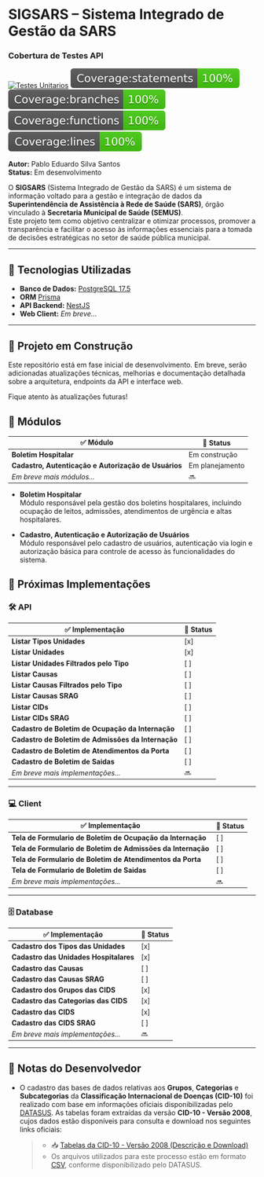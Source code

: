 # SIGSARS – Sistema Integrado de Gestão da SARS

### Cobertura de Testes API

[![Testes Unitarios](https://github.com/heyitsmepablo/sigsars/actions/workflows/testes-unitarios.yml/badge.svg?branch=dev)](https://github.com/heyitsmepablo/sigsars/actions/workflows/testes-unitarios.yml)
![Statements](.github/badges/badge-statements.svg)
![Branches](.github/badges/badge-branches.svg)
![Functions](.github/badges/badge-functions.svg)
![Lines](.github/badges/badge-lines.svg)

**Autor:** Pablo Eduardo Silva Santos  
**Status:** Em desenvolvimento

O **SIGSARS** (Sistema Integrado de Gestão da SARS) é um sistema de informação voltado para a gestão e integração de dados da **Superintendência de Assistência à Rede de Saúde (SARS)**, órgão vinculado à **Secretaria Municipal de Saúde (SEMUS)**.  
Este projeto tem como objetivo centralizar e otimizar processos, promover a transparência e facilitar o acesso às informações essenciais para a tomada de decisões estratégicas no setor de saúde pública municipal.

---

## 🔧 Tecnologias Utilizadas

- **Banco de Dados:** [PostgreSQL 17.5](https://www.postgresql.org/)
- **ORM** [Prisma](https://www.prisma.io/)
- **API Backend:** [NestJS](https://nestjs.com/)
- **Web Client:** _Em breve..._

---

## 🚧 Projeto em Construção

Este repositório está em fase inicial de desenvolvimento. Em breve, serão adicionadas atualizações técnicas, melhorias e documentação detalhada sobre a arquitetura, endpoints da API e interface web.

Fique atento às atualizações futuras!

## 🧩 Módulos

| ✅ Módulo                                            | 📌 Status       |
| ---------------------------------------------------- | --------------- |
| **Boletim Hospitalar**                               | Em construção   |
| **Cadastro, Autenticação e Autorização de Usuários** | Em planejamento |
| _Em breve mais módulos..._                           | 🔜              |

- **Boletim Hospitalar**  
  Módulo responsável pela gestão dos boletins hospitalares, incluindo ocupação de leitos, admissões, atendimentos de urgência e altas hospitalares.

- **Cadastro, Autenticação e Autorização de Usuários**  
  Módulo responsável pelo cadastro de usuários, autenticação via login e autorização básica para controle de acesso às funcionalidades do sistema.

## 🚀 Próximas Implementações

### 🛠️ API

| ✅ Implementação                                   | 📌 Status |
| -------------------------------------------------- | --------- |
| **Listar Tipos Unidades**                          | [x]       |
| **Listar Unidades**                                | [x]       |
| **Listar Unidades Filtrados pelo Tipo**            | [ ]       |
| **Listar Causas**                                  | [ ]       |
| **Listar Causas Filtrados pelo Tipo**              | [ ]       |
| **Listar Causas SRAG**                             | [ ]       |
| **Listar CIDs**                                    | [ ]       |
| **Listar CIDs SRAG**                               | [ ]       |
| **Cadastro de Boletim de Ocupação da Internação**  | [ ]       |
| **Cadastro de Boletim de Admissões da Internação** | [ ]       |
| **Cadastro de Boletim de Atendimentos da Porta**   | [ ]       |
| **Cadastro de Boletim de Saidas**                  | [ ]       |
| _Em breve mais implementações..._                  | 🔜        |

---

### 💻 Client

| ✅ Implementação                                             | 📌 Status |
| ------------------------------------------------------------ | --------- |
| **Tela de Formulario de Boletim de Ocupação da Internação**  | [ ]       |
| **Tela de Formulario de Boletim de Admissões da Internação** | [ ]       |
| **Tela de Formulario de Boletim de Atendimentos da Porta**   | [ ]       |
| **Tela de Formulario de Boletim de Saidas**                  | [ ]       |
| _Em breve mais implementações..._                            | 🔜        |

---

### 🗄️ Database

| ✅ Implementação                       | 📌 Status |
| -------------------------------------- | --------- |
| **Cadastro dos Tipos das Unidades**    | [x]       |
| **Cadastro das Unidades Hospitalares** | [x]       |
| **Cadastro das Causas**                | [ ]       |
| **Cadastro das Causas SRAG**           | [ ]       |
| **Cadastro dos Grupos das CIDS**       | [x]       |
| **Cadastro das Categorias das CIDS**   | [x]       |
| **Cadastro das CIDS**                  | [x]       |
| **Cadastro das CIDS SRAG**             | [ ]       |
| _Em breve mais implementações..._      | 🔜        |

---

## 📄 Notas do Desenvolvedor

- O cadastro das bases de dados relativas aos **Grupos**, **Categorias** e **Subcategorias** da **Classificação Internacional de Doenças (CID-10)** foi realizado com base em informações oficiais disponibilizadas pelo [DATASUS](https://datasus.saude.gov.br/). As tabelas foram extraídas da versão **CID-10 - Versão 2008**, cujos dados estão disponíveis para consulta e download nos seguintes links oficiais:

  > - 📥 [Tabelas da CID-10 - Versão 2008 (Descrição e Download)](http://www2.datasus.gov.br/cid10/V2008/download.htm)
  > - Os arquivos utilizados para este processo estão em formato [CSV](http://www2.datasus.gov.br/cid10/V2008/descrcsv.htm), conforme disponibilizado pelo DATASUS.
